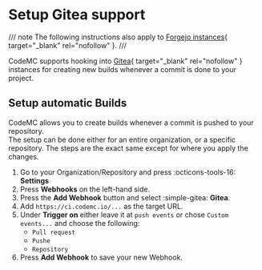 # Setup Gitea support
/// note
The following instructions also apply to [Forgejo instances](https://forgejo.org/){ target="_blank" rel="nofollow" }.
///

CodeMC supports hooking into [Gitea](https://about.gitea.com/){ target="_blank" rel="nofollow" } instances for creating new builds whenever a commit is done to your project.

## Setup automatic Builds
CodeMC allows you to create builds whenever a commit is pushed to your repository.  
The setup can be done either for an entire organization, or a specific repository. The steps are the exact same except for where you apply the changes.

1. Go to your Organization/Repository and press :octicons-tools-16: **Settings**
2. Press **Webhooks** on the left-hand side.
3. Press the **Add Webhook** button and select :simple-gitea: **Gitea**.
4. Add `https://ci.codemc.io/...` as the target URL.
5. Under **Trigger on** either leave it at `push events` or chose `Custom events...` and choose the following:
    - `Pull request`
    - `Pushe`
    - `Repository`
6. Press **Add Webhook** to save your new Webhook.